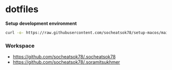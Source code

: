 # dotfiles

**Setup development environment**
```sh
curl -o- https://raw.githubusercontent.com/socheatsok78/setup-macos/main/install | sh
```

### Workspace

- https://github.com/socheatsok78/.socheatsok78
- https://github.com/socheatsok78/.soramitsukhmer

